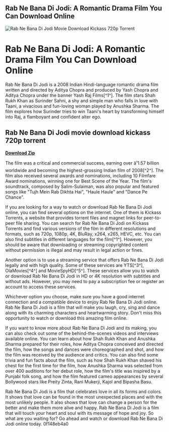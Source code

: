 ## Rab Ne Bana Di Jodi: A Romantic Drama Film You Can Download Online

 
![Rab Ne Bana Di Jodi Movie Download Kickass 720p Torrent](https://encrypted-tbn0.gstatic.com/images?q=tbn:ANd9GcR4FtTJyIfht8LxCfw2GNXx1mlFTcbSjWq0Q1VyUtwRmBpRtFvPttiPtxk)

 
# Rab Ne Bana Di Jodi: A Romantic Drama Film You Can Download Online
 
Rab Ne Bana Di Jodi is a 2008 Indian Hindi-language romantic drama film written and directed by Aditya Chopra and produced by Yash Chopra and Aditya Chopra under the banner Yash Raj Films[^1^]. The film stars Shah Rukh Khan as Surinder Sahni, a shy and simple man who falls in love with Taani, a vivacious and fun-loving woman played by Anushka Sharma. The film explores how Surinder tries to win Taani's heart by transforming himself into Raj, a flamboyant and confident alter ego.
 
## Rab Ne Bana Di Jodi movie download kickass 720p torrent


[**Download Zip**](https://www.google.com/url?q=https%3A%2F%2Furlin.us%2F2tKv4C&sa=D&sntz=1&usg=AOvVaw0cc-v9Bj1BBeVPCih0x6SS)

 
The film was a critical and commercial success, earning over â¹1.57 billion worldwide and becoming the highest-grossing Indian film of 2008[^2^]. The film also received several awards and nominations, including 10 Filmfare Award nominations, winning one for Best Scene of the Year. The film's soundtrack, composed by Salim-Sulaiman, was also popular and featured songs like "Tujh Mein Rab Dikhta Hai", "Haule Haule" and "Dance Pe Chance".
 
If you are looking for a way to watch or download Rab Ne Bana Di Jodi online, you can find several options on the internet. One of them is Kickass Torrents, a website that provides torrent files and magnet links for peer-to-peer file sharing. You can search for Rab Ne Bana Di Jodi on Kickass Torrents and find various versions of the film in different resolutions and formats, such as 720p, 1080p, 4K, BluRay, x264, x265, HEVC, etc. You can also find subtitles in different languages for the film[^1^]. However, you should be aware that downloading or streaming copyrighted content without permission is illegal and may result in legal action or fines.
 
Another option is to use a streaming service that offers Rab Ne Bana Di Jodi legally and with high quality. Some of these services are YTS[^3^], OlaMovies[^4^] and MovieSpyHD[^5^]. These services allow you to watch or download Rab Ne Bana Di Jodi in HD or 4K resolution with subtitles and without ads. However, you may need to pay a subscription fee or register an account to access these services.
 
Whichever option you choose, make sure you have a good internet connection and a compatible device to enjoy Rab Ne Bana Di Jodi online. Rab Ne Bana Di Jodi is a film that will make you laugh, cry, sing and dance along with its charming characters and heartwarming story. Don't miss this opportunity to watch or download this amazing film online.

If you want to know more about Rab Ne Bana Di Jodi and its making, you can also check out some of the behind-the-scenes videos and interviews available online. You can learn about how Shah Rukh Khan and Anushka Sharma prepared for their roles, how Aditya Chopra conceived and directed the film, how the songs and dances were choreographed and shot, and how the film was received by the audience and critics. You can also find some trivia and fun facts about the film, such as how Shah Rukh Khan shaved his chest for the first time for the film, how Anushka Sharma was selected from over 400 auditions for her debut role, how the film's title was inspired by a Punjabi folk song, and how the film featured cameo appearances by several Bollywood stars like Preity Zinta, Rani Mukerji, Kajol and Bipasha Basu.
 
Rab Ne Bana Di Jodi is a film that celebrates love in all its forms and colors. It shows that love can be found in the most unexpected places and with the most unlikely people. It also shows that love can change a person for the better and make them more alive and happy. Rab Ne Bana Di Jodi is a film that will touch your heart and soul with its message of hope and joy. So what are you waiting for? Go ahead and watch or download Rab Ne Bana Di Jodi online today.
 0f148eb4a0
